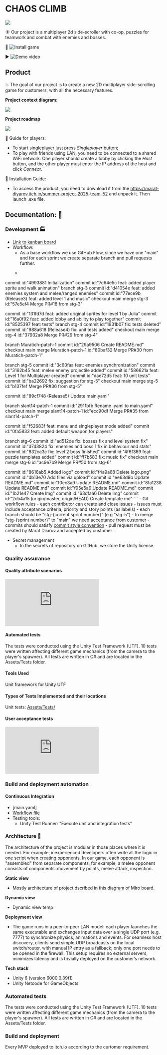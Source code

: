 # CHAOS CLIMB
![](https://github.com/Muratich/side-scroller-2d-team52/blob/master/logo.png)

☀️ Our project is a multiplayer 2d side-scroller with co-op, puzzles for teamwork and combat with enemies and bosses.

📍 ![Install game](https://marat-diyarov.itch.io/summer-project-2025-team-52)

▶️ ![Demo video](https://drive.google.com/file/d/12WhGG4Ikv21sZW23Yg7ozpP4KMjqLsd_/view?usp=sharing)

## Product
💥 The goal of our project is to create a new 2D multiplayer side-scrolling game for customers, with all the necessary features.

**Project context diagram:**

![](https://github.com/Muratich/side-scroller-2d-team52/blob/master/docs/project/productBoard.png)

**Project roadmap**

![](https://github.com/Muratich/side-scroller-2d-team52/blob/master/docs/project/roadmap.png)

📍 Guide for players:
   - To start singleplayer just press _Singleplayer_ button;
   - To play with friends using LAN, you need to be connected to a shared WiFi network. One player should create a lobby by clicking the _Host_ button, and the other player must enter the IP address of the host and click _Connect_.

📍 Installation Guide:
   - To access the product, you need to download it from the https://marat-diyarov.itch.io/summer-project-2025-team-52 and unpack it. Then launch .exe file.

## Documentation: 📗

### Development 🏭
   - [Link to kanban board](https://miro.com/app/board/uXjVIrXDYK0=/)
   - Workflow:
      - As a base workflow we use GitHub Flow, since we have one "main" and for each sprint we create separate branch and pull requests further.
      - ``` gitGraph
   commit id:"4993881 Initialization"
   commit id:"7c64e5c feat: added player sprite and walk animation"
   branch stg-3
   commit id:"d41054e feat: added enemies system and melee/ranged enemies"
   commit id:"77ece9b (Release3) feat: added level 1 and music"
   checkout main
   merge stg-3 id:"57e5ef4 Merge PR#18 from stg-3"

   commit id:"131fd7d feat: added original sprites for level 1 by Julia"
   commit id:"16a0f92 feat: added lobby and ability to play together"
   commit id:"8525397 feat: tests"
   branch stg-4
   commit id:"1931b07 fix: tests deleted"
   commit id:"988a618 (Release4) fix: unit tests added"
   checkout main
   merge stg-4 id:"37932a8 Merge PR#29 from stg-4"

   branch Muratich-patch-1
   commit id:"29a9506 Create README.md"
   checkout main
   merge Muratich-patch-1 id:"80baf32 Merge PR#30 from Muratich-patch-1"

   branch stg-5
   commit id:"3c60faa feat: enemies synchronization"
   commit id:"3162b45 feat: melee enemy projectile added"
   commit id:"586621a feat: Level 1 for Multiplayer created"
   commit id:"dae72d5 feat: 10 unit tests"
   commit id:"ba22692 fix: suggestion for stg-5"
   checkout main
   merge stg-5 id:"b137fef Merge PR#36 from stg-5"

   commit id:"89cf748 (Release5) Update main.yaml"

   branch slant14-patch-1
   commit id:"2911bfb Rename .yaml to main.yaml"
   checkout main
   merge slant14-patch-1 id:"ecc90df Merge PR#35 from slant14-patch-1"

   commit id:"f52683f feat: menu and singleplayer mode added"
   commit id:"0fa5833 feat: added default weapon for players"

   branch stg-6
   commit id:"ad512de fix: bosses fix and level system fix"
   commit id:"d743824 fix: enemies and boss 1 fix in behaviour and stats"
   commit id:"832ca3c fix: level 2 boss finished"
   commit id:"4f6f369 feat: puzzle templates added"
   commit id:"ff7b583 fix: music fix"
   checkout main
   merge stg-6 id:"ac9e7b9 Merge PR#50 from stg-6"

   commit id:"8618ab5 Added logo"
   commit id:"f4a9a68 Delete logo.png"
   commit id:"db13e70 Add files via upload"
   commit id:"ee63d9b Update README.md"
   commit id:"f0ec3a9 Update README.md"
   commit id:"8fa1238 Update README.md"
   commit id:"f95e5a6 Update README.md"
   commit id:"1b21e47 Create Img"
   commit id:"63dfaa6 Delete Img"
   commit id:"2cb4a15 (origin/master, origin/HEAD) Create template.md" ```
      - Git workflow rules
         - each contributor can create and close issues
         - issues must include acceptance criteria, priority and story points (as labels)
         - each branch should be "stg-{current sprint number}" (e.g "stg-5")
         - to merge "stg-{sprint number}" to "main" we need acceptance from customer
         - commits should satisfy [commit style convention](https://gist.github.com/qoomon/5dfcdf8eec66a051ecd85625518cfd13)
         - pull request must be created by Marat Diiarov and accepted by customer
   - Secret management
      - In the secrets of repository on GitHub, we store the Unity license.

   
### Quality assurance
#### Quality attribute scenarios
![Link to the quality attribute scenarios documentation](https://github.com/Muratich/side-scroller-2d-team52/blob/master/docs/quality-assurance/quality-attribute-scenarios.md)

#### Automated tests
The tests were conducted using the Unity Test Framework (UTF). 10 tests were written affecting different game mechanics (from the camera to the player's spawner). All tests are written in C# and are located in the Assets/Tests folder.
#### Tools Used
Unit framework for Unity UTF
#### Types of Tests Implemented and their locations
Unit tests: [Assets/Tests/](Assets/Tests/)
#### User acceptance tests
![link to  user acceptance tests file](https://github.com/Muratich/side-scroller-2d-team52/blob/master/docs/quality-assurance/user-acceptance-tests.md)

### Build and deployment automation
#### Continuous Integration
   -  [main.yaml]
   - [Workflow file](https://github.com/Muratich/side-scroller-2d-team52/blob/master/.github/workflows/main.yaml)
   - Testing tools:
     - Unity Test Runner: "Execute unit and integration tests"

### Architecture 🏢

The architecture of the project is modular in those places where it is needed. For example, inexperienced developers often write all the logic in one script when creating opponents. In our game, each opponent is "assembled" from separate components, for example, a melee opponent consists of components: movement by points, melee attack, inspection.

**Static view**
   - Mostly architecture of project dscribed in this [diagram](https://miro.com/app/board/uXjVIrXDYK0=/?moveToWidget=3458764634450580967&cot=14) of Miro board.

**Dynamic view**
   - Dynamic view temp

**Deployment view**
   - The game runs in a peer‑to‑peer LAN model: each player launches the same executable and exchanges input data over a single UDP port (e.g. 7777) to synchronize physics, animations and events. For seamless host discovery, clients send simple UDP broadcasts on the local switch/router, with manual IP entry as a fallback; only one port needs to be opened in the firewall. This setup requires no external servers, minimizes latency and is trivially deployed on the customer’s network.

**Tech stack**
   - Unity 6 (version 6000.0.39f1)
   - Unity Netcode for GameObjects


### Automated tests

The tests were conducted using the Unity Test Framework (UTF).
10 tests were written affecting different game mechanics (from the camera to the player's spawner).
All tests are written in C# and are located in the Assets/Tests folder.

### Build and deployment

Every MVP deployed to itch.io according to the curtomer requirement.
